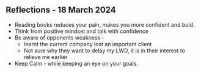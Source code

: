 ## Reflections - 18 March 2024 
- Reading books reduces your pain, makes you more confident and bold.
- Think from positive mindset and talk with confidence 
- Be aware of opponents weakness - 
  - learnt the current company lost an important client
  - Not sure why they want to delay my LWD, it is in their interest to relieve me earlier 
- Keep Calm - while keeping an eye on your goals. 